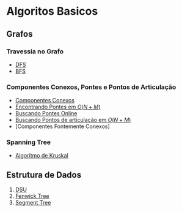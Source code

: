 # Algoritos Basicos

## Grafos

### Travessia no Grafo

- [DFS](./Algoritmos_Basicos/Grafos/Percorrer%20Grafos/DFS.cpp)
- [BFS](./algoritmos_Basicos/Grafos/Percorrer%20Grafos/BFS.cpp)

### Componentes Conexos, Pontes e Pontos de Articulação

- [Componentes Conexos](./Algoritmos_Basicos/Grafos/Connected%20components,%20bridges,%20articulations%20points/Finding%20Connected%20Components.cpp)
- [Encontrando Pontes em $O(N + M)$](./encontrando.md)
- [Buscando Pontes Online]()
- [Buscando Pontos de articulação em $O(N + M)$](./buscando.md)
- [Componentes Fontemente Conexos] 

### Spanning Tree

- [Algoritmo de Kruskal](./Algoritmos_Basicos/Grafos/Kruskal.cpp)

## Estrutura de Dados

1. [DSU](./DSU.md)
2. [Fenwick Tree](./FenwickTree.md)
3. [Segment Tree](./SegmentTree.md)